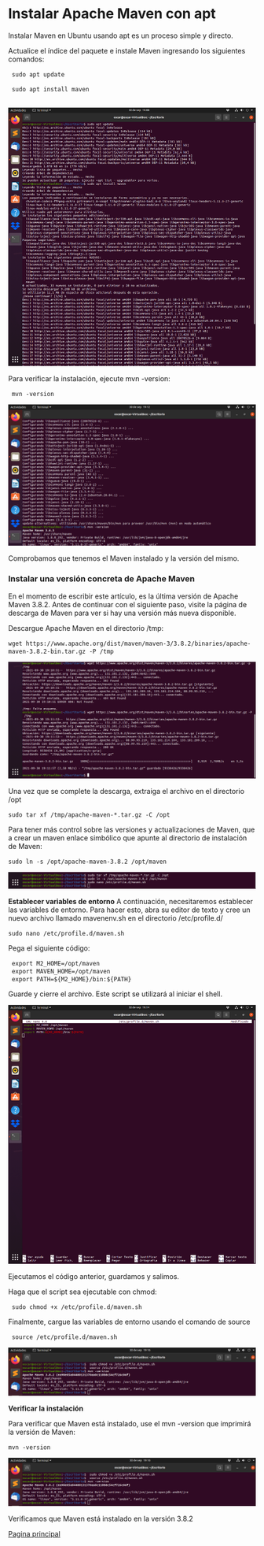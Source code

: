 # Instalar Apache Maven con apt


 Instalar Maven en Ubuntu usando apt es un proceso simple y directo.

 Actualice el índice del paquete e instale Maven ingresando los siguientes comandos:

```
 sudo apt update
```
```
 sudo apt install maven
 
```

 <img src="imagenes/Maven 1.png" alt="Maven 1">
 
 Para verificar la instalación, ejecute mvn -version:
```
 mvn -version
```
<img src="imagenes/Maven 1.1.png" alt="Maven 1.1">

Comprobamos que tenemos el Maven instalado y la versión del mismo.  


### Instalar una versión concreta de Apache Maven

 En el momento de escribir este artículo, es la última versión de Apache Maven 3.8.2. Antes de continuar con el siguiente paso, visite la página de descarga de Maven para ver si hay una versión más nueva disponible.


 Descargue Apache Maven en el directorio /tmp:

```
wget https://www.apache.org/dist/maven/maven-3/3.8.2/binaries/apache-maven-3.8.2-bin.tar.gz -P /tmp
```


<img src="imagenes/Maven 2.png" alt="Maven 2">


 Una vez que se complete la descarga, extraiga el archivo en el directorio /opt
```
sudo tar xf /tmp/apache-maven-*.tar.gz -C /opt
```
 Para tener más control sobre las versiones y actualizaciones de Maven, que a crear un maven enlace simbólico que apunte al directorio de instalación de Maven:

```
sudo ln -s /opt/apache-maven-3.8.2 /opt/maven
```

<img src="imagenes/Maven 3.png" alt="Maven 3">


__Establecer variables de entorno__
 A continuación, necesitaremos establecer las variables de entorno. Para hacer esto, abra su editor de texto y cree un nuevo archivo llamado mavenenv.sh en el directorio /etc/profile.d/
```
sudo nano /etc/profile.d/maven.sh
```
Pega el siguiente código:

```
 export M2_HOME=/opt/maven
 export MAVEN_HOME=/opt/maven
 export PATH=${M2_HOME}/bin:${PATH}
```

 Guarde y cierre el archivo. Este script se utilizará al iniciar el shell.
 
 <img src="imagenes/Maven 4.png" alt="Maven 4">
 
 Ejecutamos el código anterior, guardamos y salimos. 

 
 Haga que el script sea ejecutable con chmod:

```
 sudo chmod +x /etc/profile.d/maven.sh
```
 Finalmente, cargue las variables de entorno usando el comando de source
```
 source /etc/profile.d/maven.sh
```

<img src="imagenes/Maven 5.png" alt="Maven 5">


__Verificar la instalación__

Para verificar que Maven está instalado, use el mvn -version que imprimirá la versión de Maven:

```
mvn -version
```

<img src="imagenes/Maven 5.png" alt="Maven 5">

Verificamos que Maven está instalado en la versión 3.8.2 

[Pagina principal](https://github.com/OscarDavid87/ETS-Entornos-de-desarrollo/blob/main/README.md)

